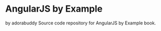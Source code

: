 AngularJS by Example
==================
by adorabuddy
Source code repository for AngularJS by Example book.
